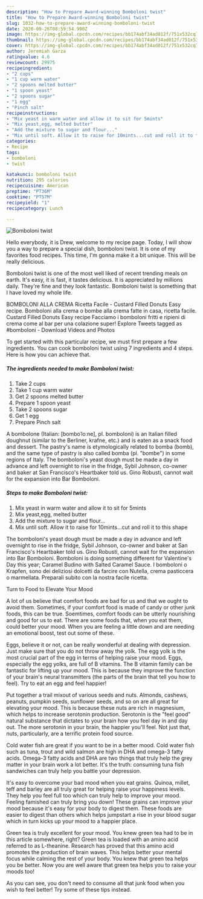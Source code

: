 ```yaml
---
description: "How to Prepare Award-winning Bomboloni twist"
title: "How to Prepare Award-winning Bomboloni twist"
slug: 1032-how-to-prepare-award-winning-bomboloni-twist
date: 2020-09-26T08:59:54.990Z
image: https://img-global.cpcdn.com/recipes/bb174abf34ad012f/751x532cq70/bomboloni-twist-recipe-main-photo.jpg
thumbnail: https://img-global.cpcdn.com/recipes/bb174abf34ad012f/751x532cq70/bomboloni-twist-recipe-main-photo.jpg
cover: https://img-global.cpcdn.com/recipes/bb174abf34ad012f/751x532cq70/bomboloni-twist-recipe-main-photo.jpg
author: Jeremiah Garza
ratingvalue: 4.6
reviewcount: 29975
recipeingredient:
- "2 cups"
- "1 cup warm water"
- "2 spoons melted butter"
- "1 spoon yeast"
- "2 spoons sugar"
- "1 egg"
- "Pinch salt"
recipeinstructions:
- "Mix yeast in warm water and allow it to sit for 5mints"
- "Mix yeast,egg, melted butter"
- "Add the mixture to sugar and flour..."
- "Mix until soft. Allow it to raise for 10mints...cut and roll it to this shape"
categories:
- Recipe
tags:
- bomboloni
- twist

katakunci: bomboloni twist 
nutrition: 295 calories
recipecuisine: American
preptime: "PT36M"
cooktime: "PT57M"
recipeyield: "1"
recipecategory: Lunch

---
```



![Bomboloni twist](https://img-global.cpcdn.com/recipes/bb174abf34ad012f/751x532cq70/bomboloni-twist-recipe-main-photo.jpg)

Hello everybody, it is Drew, welcome to my recipe page. Today, I will show you a way to prepare a special dish, bomboloni twist. It is one of my favorites food recipes. This time, I'm gonna make it a bit unique. This will be really delicious.

Bomboloni twist is one of the most well liked of recent trending meals on earth. It's easy, it is fast, it tastes delicious. It is appreciated by millions daily. They're fine and they look fantastic. Bomboloni twist is something that I have loved my whole life.

BOMBOLONI ALLA CREMA Ricetta Facile - Custard Filled Donuts Easy recipe. Bomboloni alla crema o bombe alla crema fatte in casa, ricetta facile. Custard Filled Donuts Easy recipe Facciamo i bomboloni fritti e ripieni di crema come al bar per una colazione super! Explore Tweets tagged as #bomboloni - Download Videos and Photos


To get started with this particular recipe, we must first prepare a few ingredients. You can cook bomboloni twist using 7 ingredients and 4 steps. Here is how you can achieve that.

<!--inarticleads1-->

##### The ingredients needed to make Bomboloni twist:

1. Take 2 cups
1. Take 1 cup warm water
1. Get 2 spoons melted butter
1. Prepare 1 spoon yeast
1. Take 2 spoons sugar
1. Get 1 egg
1. Prepare Pinch salt


A bombolone (Italian: [bomboˈloːne], pl. bomboloni) is an Italian filled doughnut (similar to the Berliner, krafne, etc.) and is eaten as a snack food and dessert. The pastry&#39;s name is etymologically related to bomba (bomb), and the same type of pastry is also called bomba (pl. &#34;bombe&#34;) in some regions of Italy. The bomboloni&#39;s yeast dough must be made a day in advance and left overnight to rise in the fridge, Sybil Johnson, co-owner and baker at San Francisco&#39;s Heartbaker told us. Gino Robusti, cannot wait for the expansion into Bar Bomboloni. 

<!--inarticleads2-->

##### Steps to make Bomboloni twist:

1. Mix yeast in warm water and allow it to sit for 5mints
1. Mix yeast,egg, melted butter
1. Add the mixture to sugar and flour...
1. Mix until soft. Allow it to raise for 10mints...cut and roll it to this shape


The bomboloni&#39;s yeast dough must be made a day in advance and left overnight to rise in the fridge, Sybil Johnson, co-owner and baker at San Francisco&#39;s Heartbaker told us. Gino Robusti, cannot wait for the expansion into Bar Bomboloni. Bomboloni is doing something different for Valentine&#39;s Day this year; Caramel Budino with Salted Caramel Sauce. I bomboloni o Krapfen, sono dei deliziosi dolcetti da farcire con Nutella, crema pasticcera o marmellata. Preparali subito con la nostra facile ricetta. 

Turn to Food to Elevate Your Mood


A lot of us believe that comfort foods are bad for us and that we ought to avoid them. Sometimes, if your comfort food is made of candy or other junk foods, this can be true. Soemtimes, comfort foods can be utterly nourishing and good for us to eat. There are some foods that, when you eat them, could better your mood. When you are feeling a little down and are needing an emotional boost, test out some of these.

Eggs, believe it or not, can be really wonderful at dealing with depression. Just make sure that you do not throw away the yolk. The egg yolk is the most crucial part of the egg in terms of helping raise your mood. Eggs, especially the egg yolks, are full of B vitamins. The B vitamin family can be fantastic for lifting up your mood. This is because they improve the function of your brain's neural transmitters (the parts of the brain that tell you how to feel). Try to eat an egg and feel happier!

Put together a trail mixout of various seeds and nuts. Almonds, cashews, peanuts, pumpkin seeds, sunflower seeds, and so on are all great for elevating your mood. This is because these nuts are rich in magnesium, which helps to increase serotonin production. Serotonin is the "feel good" natural substance that dictates to your brain how you feel day in and day out. The more serotonin in your brain, the happier you'll feel. Not just that, nuts, particularly, are a terrific protein food source.

Cold water fish are great if you want to be in a better mood. Cold water fish such as tuna, trout and wild salmon are high in DHA and omega-3 fatty acids. Omega-3 fatty acids and DHA are two things that truly help the grey matter in your brain work a lot better. It's the truth: consuming tuna fish sandwiches can truly help you battle your depression. 

It's easy to overcome your bad mood when you eat grains. Quinoa, millet, teff and barley are all truly great for helping raise your happiness levels. They help you feel full too which can truly help to improve your mood. Feeling famished can truly bring you down! These grains can improve your mood because it's easy for your body to digest them. These foods are easier to digest than others which helps jumpstart a rise in your blood sugar which in turn kicks up your mood to a happier place.

Green tea is truly excellent for your mood. You knew green tea had to be in this article somewhere, right? Green tea is loaded with an amino acid referred to as L-theanine. Research has proved that this amino acid promotes the production of brain waves. This helps better your mental focus while calming the rest of your body. You knew that green tea helps you be better. Now you are well aware that green tea helps you to raise your moods too!

As you can see, you don't need to consume all that junk food when you wish to feel better! Try  some  of  these  tips  instead.

